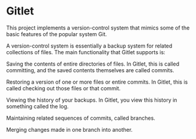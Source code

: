 # Gitlet

This project implements a version-control system that mimics some of the basic features of the popular system Git.

A version-control system is essentially a backup system for related collections of files. The main functionality that Gitlet supports is:

Saving the contents of entire directories of files. In Gitlet, this is called committing, and the saved contents themselves are called commits.

Restoring a version of one or more files or entire commits. In Gitlet, this is called checking out those files or that commit.

Viewing the history of your backups. In Gitlet, you view this history in something called the log.

Maintaining related sequences of commits, called branches.

Merging changes made in one branch into another.
